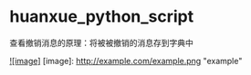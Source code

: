# huanxue_python_script
查看撤销消息的原理：将被被撤销的消息存到字典中

[![image]](http://www.example.com/)
[image]: http://example.com/example.png "example"


